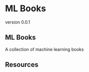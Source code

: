 # ML Books


version 0.0.1

## ML Books

A collection of machine learning books


## Resources 





